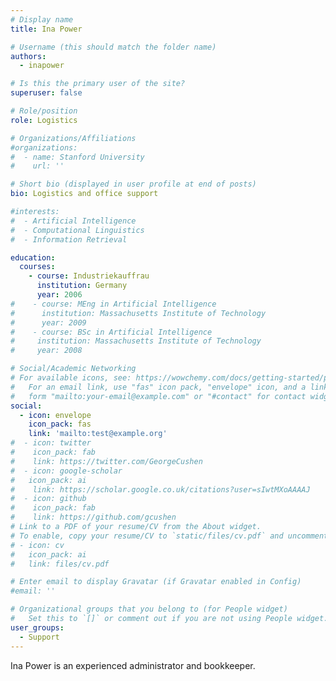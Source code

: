 ```yaml
---
# Display name
title: Ina Power

# Username (this should match the folder name)
authors:
  - inapower

# Is this the primary user of the site?
superuser: false

# Role/position
role: Logistics

# Organizations/Affiliations
#organizations:
#  - name: Stanford University
#    url: ''

# Short bio (displayed in user profile at end of posts)
bio: Logistics and office support

#interests:
#  - Artificial Intelligence
#  - Computational Linguistics
#  - Information Retrieval

education:
  courses:
    - course: Industriekauffrau
      institution: Germany
      year: 2006
#    - course: MEng in Artificial Intelligence
#      institution: Massachusetts Institute of Technology
#      year: 2009
#    - course: BSc in Artificial Intelligence
#     institution: Massachusetts Institute of Technology
#     year: 2008

# Social/Academic Networking
# For available icons, see: https://wowchemy.com/docs/getting-started/page-builder/#icons
#   For an email link, use "fas" icon pack, "envelope" icon, and a link in the
#   form "mailto:your-email@example.com" or "#contact" for contact widget.
social:
  - icon: envelope
    icon_pack: fas
    link: 'mailto:test@example.org'
#  - icon: twitter
#    icon_pack: fab
#    link: https://twitter.com/GeorgeCushen
#  - icon: google-scholar
#   icon_pack: ai
#    link: https://scholar.google.co.uk/citations?user=sIwtMXoAAAAJ
#  - icon: github
#    icon_pack: fab
#    link: https://github.com/gcushen
# Link to a PDF of your resume/CV from the About widget.
# To enable, copy your resume/CV to `static/files/cv.pdf` and uncomment the lines below.
# - icon: cv
#   icon_pack: ai
#   link: files/cv.pdf

# Enter email to display Gravatar (if Gravatar enabled in Config)
#email: ''

# Organizational groups that you belong to (for People widget)
#   Set this to `[]` or comment out if you are not using People widget.
user_groups:
  - Support
---
```


Ina Power is an experienced administrator and bookkeeper. 
